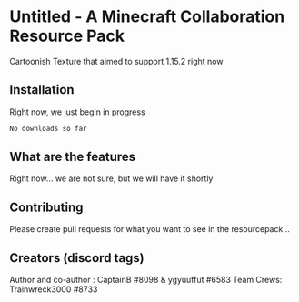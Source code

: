 # Untitled - A Minecraft Collaboration Resource Pack

Cartoonish Texture that aimed to support 1.15.2 right now

## Installation

Right now, we just begin in progress

```bash
No downloads so far
```

## What are the features

Right now... we are not sure, but we will have it shortly

## Contributing
Please create pull requests for what you want to see in the resourcepack...

## Creators (discord tags)
Author and co-author : CaptainB #8098 & ygyuuffut #6583
Team Crews: Trainwreck3000 #8733
